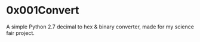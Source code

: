 # 0x001Convert
A simple Python 2.7 decimal to hex &amp; binary converter, made for my science fair project.
